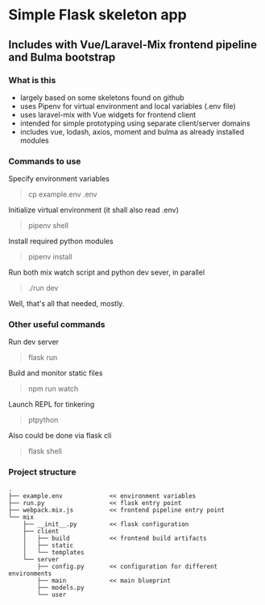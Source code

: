 # Simple Flask skeleton app

## Includes with Vue/Laravel-Mix frontend pipeline and Bulma bootstrap

### What is this

- largely based on some skeletons found on github
- uses Pipenv for virtual environment and local variables (.env file)
- uses laravel-mix with Vue widgets for frontend client
- intended for simple prototyping using separate client/server domains
- includes vue, lodash, axios, moment and bulma as already installed modules

### Commands to use

Specify environment variables
> cp example.env .env

Initialize virtual environment (it shall also read .env)
> pipenv shell

Install required python modules
> pipenv install

Run both mix watch script and python dev sever, in parallel
> ./run dev

Well, that's all that needed, mostly.

### Other useful commands

Run dev server
> flask run

Build and monitor static files
> npm run watch

Launch REPL for tinkering
> ptpython

Also could be done via flask cli
> flask shell

### Project structure

```
.
├── example.env             << environment variables
├── run.py                  << flask entry point
├── webpack.mix.js          << frontend pipeline entry point
└── mix
    ├── __init__.py         << flask configuration
    ├── client
    │   ├── build           << frontend build artifacts
    │   ├── static
    │   └── templates
    └── server
        ├── config.py       << configuration for different environments
        ├── main            << main blueprint
        ├── models.py
        └── user
```
